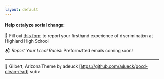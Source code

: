 ```yaml
---
layout: default
---
```

  
#### Help catalyze social change:

📝 Fill out [this form](https://form.jotform.com/202017830237042) to report your firsthand experience of discrimination at Highland High School
 
📬 *Report Your Local Racist:* Preformatted emails coming soon!
 
  
---
📍 Gilbert, Arizona
<sup></sup>Theme by adeuck [https://github.com/adueck/good-clean-read] sub></sub>
